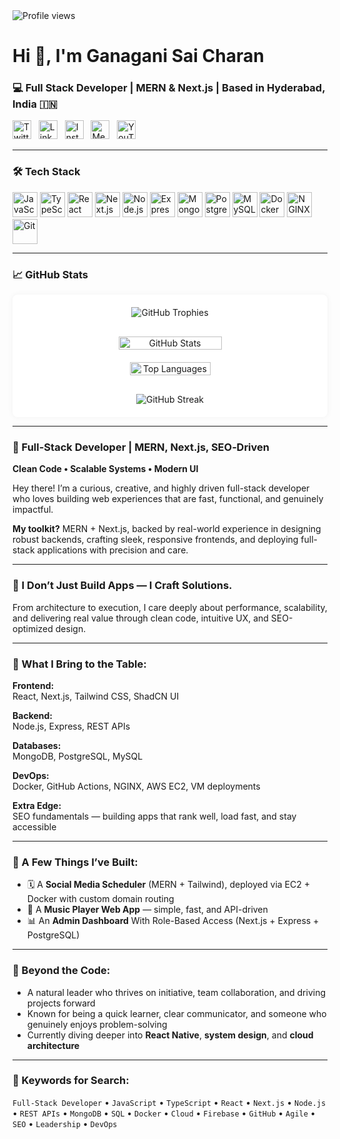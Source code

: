 <div>
  <img src="https://komarev.com/ghpvc/?username=devcgz&label=Profile%20views&color=0e75b6&style=flat" alt="Profile views" />
</div>
<h1>Hi 👋, I'm Ganagani Sai Charan</h1>
<h3>💻 Full Stack Developer | MERN & Next.js | Based in Hyderabad, India 🇮🇳</h3>
<p>
  <a href="https://twitter.com/devcgz"><img src="https://cdn.jsdelivr.net/gh/devicons/devicon/icons/twitter/twitter-original.svg" width="30" alt="Twitter"/></a>&nbsp;&nbsp;
  <a href="https://linkedin.com/in/devcgz"><img src="https://cdn.jsdelivr.net/gh/devicons/devicon/icons/linkedin/linkedin-original.svg" width="30" alt="LinkedIn"/></a>&nbsp;&nbsp;
  <a href="https://instagram.com/the_charangoud"><img src="https://raw.githubusercontent.com/rahuldkjain/github-profile-readme-generator/master/src/images/icons/Social/instagram.svg" width="30" alt="Instagram"/></a>&nbsp;&nbsp;
  <a href="https://medium.com/@devcgz"><img src="https://raw.githubusercontent.com/rahuldkjain/github-profile-readme-generator/master/src/images/icons/Social/medium.svg" width="30" alt="Medium"/></a>&nbsp;&nbsp;
  <a href="https://www.youtube.com/@devcgz"><img src="https://raw.githubusercontent.com/rahuldkjain/github-profile-readme-generator/master/src/images/icons/Social/youtube.svg" width="30" alt="YouTube"/></a>
</p>

---

### 🛠️ Tech Stack
<p>
  <img src="https://cdn.jsdelivr.net/gh/devicons/devicon/icons/javascript/javascript-original.svg" width="40" alt="JavaScript"/>
  <img src="https://cdn.jsdelivr.net/gh/devicons/devicon/icons/typescript/typescript-original.svg" width="40" alt="TypeScript"/>
  <img src="https://cdn.jsdelivr.net/gh/devicons/devicon/icons/react/react-original.svg" width="40" alt="React"/>
  <img src="https://cdn.jsdelivr.net/gh/devicons/devicon/icons/nextjs/nextjs-original.svg" width="40" alt="Next.js"/>
  <img src="https://cdn.jsdelivr.net/gh/devicons/devicon/icons/nodejs/nodejs-original.svg" width="40" alt="Node.js"/>
  <img src="https://cdn.jsdelivr.net/gh/devicons/devicon/icons/express/express-original.svg" width="40" alt="Express"/>
  <img src="https://cdn.jsdelivr.net/gh/devicons/devicon/icons/mongodb/mongodb-original.svg" width="40" alt="MongoDB"/>
  <img src="https://cdn.jsdelivr.net/gh/devicons/devicon/icons/postgresql/postgresql-original.svg" width="40" alt="PostgreSQL"/>
  <img src="https://cdn.jsdelivr.net/gh/devicons/devicon/icons/mysql/mysql-original.svg" width="40" alt="MySQL"/>
  <img src="https://cdn.jsdelivr.net/gh/devicons/devicon/icons/docker/docker-original.svg" width="40" alt="Docker"/>
  <img src="https://cdn.jsdelivr.net/gh/devicons/devicon/icons/nginx/nginx-original.svg" width="40" alt="NGINX"/>
  <img src="https://cdn.jsdelivr.net/gh/devicons/devicon/icons/git/git-original.svg" width="40" alt="Git"/>
</p>

---

### 📈 GitHub Stats
<!-- 📈 GitHub Stats -->
<div align="center" style="padding: 20px; background-color: #ffffff; border-radius: 8px; box-shadow: 0 0 10px rgba(0,0,0,0.05);">

  <!-- GitHub Trophies -->
  <img src="https://github-profile-trophy.vercel.app/?username=devcgz&theme=flat&no-frame=true&margin-w=10" alt="GitHub Trophies" style="max-width: 100%;"/>

  <!-- GitHub Stats and Top Languages -->
  <div style="display: flex; justify-content: center; flex-wrap: wrap; margin-top: 20px;">
    <img src="https://github-readme-stats.vercel.app/api?username=devcgz&show_icons=true&theme=default&hide_title=true" alt="GitHub Stats" style="width: 55%; min-width: 300px; margin: 10px;"/>
    <img src="https://github-readme-stats.vercel.app/api/top-langs/?username=devcgz&layout=compact&theme=default&hide_title=true" alt="Top Languages" style="width: 43%; min-width: 300px; margin: 10px;"/>
  </div>
  <!-- GitHub Streak -->
  <div style="margin-top: 20px;">
    <img src="https://streak-stats.demolab.com?user=devcgz&theme=default" alt="GitHub Streak" style="max-width: 80%;"/>
  </div>
</div>


---

### 🚀 Full-Stack Developer | MERN, Next.js, SEO‑Driven  
**Clean Code • Scalable Systems • Modern UI**

Hey there! I’m a curious, creative, and highly driven full-stack developer who loves building web experiences that are fast, functional, and genuinely impactful.

**My toolkit?** MERN + Next.js, backed by real-world experience in designing robust backends, crafting sleek, responsive frontends, and deploying full-stack applications with precision and care.

---

### 🧠 I Don’t Just Build Apps — I Craft Solutions.

From architecture to execution, I care deeply about performance, scalability, and delivering real value through clean code, intuitive UX, and SEO-optimized design.

---

### 🧰 What I Bring to the Table:

**Frontend:**  
React, Next.js, Tailwind CSS, ShadCN UI

**Backend:**  
Node.js, Express, REST APIs

**Databases:**  
MongoDB, PostgreSQL, MySQL

**DevOps:**  
Docker, GitHub Actions, NGINX, AWS EC2, VM deployments

**Extra Edge:**  
SEO fundamentals — building apps that rank well, load fast, and stay accessible

---

### 🚀 A Few Things I’ve Built:
- 🗓️ A **Social Media Scheduler** (MERN + Tailwind), deployed via EC2 + Docker with custom domain routing  
- 🎵 A **Music Player Web App** — simple, fast, and API-driven  
- 📊 An **Admin Dashboard** With Role-Based Access (Next.js + Express + PostgreSQL)

---

### 🧩 Beyond the Code:
- A natural leader who thrives on initiative, team collaboration, and driving projects forward  
- Known for being a quick learner, clear communicator, and someone who genuinely enjoys problem-solving  
- Currently diving deeper into **React Native**, **system design**, and **cloud architecture**

---

### 🧠 Keywords for Search:

`Full-Stack Developer` • `JavaScript` • `TypeScript` • `React` • `Next.js` • `Node.js` • `REST APIs` • `MongoDB` • `SQL` • `Docker` • `Cloud` • `Firebase` • `GitHub` • `Agile` • `SEO` • `Leadership` • `DevOps`
